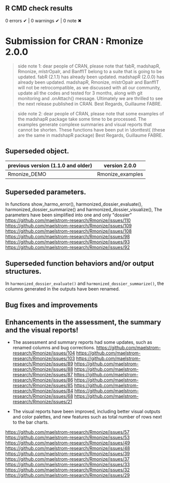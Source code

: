 ## R CMD check results

0 errors ✔ | 0 warnings ✔ | 0 note ✖

# Submission for CRAN : Rmonize 2.0.0

> side note 1: dear people of CRAN, please note that fabR, madshapR,
Rmonize, mlstrOpalr, and BanffIT belong to a suite that is going to be 
updated. fabR (2.1.1) has already been updated. 
madshapR (2.0.0) has already been updated.
madshapR, Rmonize, mlstrOpalr and BanffIT will not be retrocompatible, 
as we discussed with all our community, update all the codes and tested 
for 3 months, along with git monitoring and .onAttach() message. 
Ultimately we are thrilled to see the next release published in CRAN. 
Best Regards, Guillaume FABRE.

> side note 2: dear people of CRAN, please note that some examples of the 
madshapR package take some time to be processed. The examples generate 
complexe summaries and visual reports that cannot be shorten. 
These functions have been put in \donttest{ (these are the same in madshapR package)
Best Regards, Guillaume FABRE.

## Superseded object.

| previous version (1.1.0 and older) | version 2.0.0          |
|------------------------------------|------------------------|
| Rmonize_DEMO                       | Rmonize_examples       |

## Superseded parameters.

In functions show_harmo_error(), harmonized_dossier_evaluate(),
harmonized_dossier_summarize() and harmonized_dossier_visualize(),
The parameters have been simplified into one and only "dossier"
https://github.com/maelstrom-research/Rmonize/issues/110
https://github.com/maelstrom-research/Rmonize/issues/109
https://github.com/maelstrom-research/Rmonize/issues/108
https://github.com/maelstrom-research/Rmonize/issues/98
https://github.com/maelstrom-research/Rmonize/issues/93
https://github.com/maelstrom-research/Rmonize/issues/92


## Superseded function behaviors and/or output structures.

In `harmonized_dossier_evaluate()` and `harmonized_dossier_summarize()`,
the columns generated in the outputs have been renamed.

## Bug fixes and improvements

## Enhancements in the assessment, the summary and the visual reports!

* The assessment and summary reports had some updates, such as renamed columns 
and bug corrections.
https://github.com/maelstrom-research/Rmonize/issues/104
https://github.com/maelstrom-research/Rmonize/issues/103
https://github.com/maelstrom-research/Rmonize/issues/89
https://github.com/maelstrom-research/Rmonize/issues/88
https://github.com/maelstrom-research/Rmonize/issues/87
https://github.com/maelstrom-research/Rmonize/issues/86
https://github.com/maelstrom-research/Rmonize/issues/85
https://github.com/maelstrom-research/Rmonize/issues/84
https://github.com/maelstrom-research/Rmonize/issues/68
https://github.com/maelstrom-research/Rmonize/issues/21

* The visual reports have been improved, including better visual outputs and
color palettes, and new features such as total number of rows next to the bar charts.

https://github.com/maelstrom-research/Rmonize/issues/57
https://github.com/maelstrom-research/Rmonize/issues/53
https://github.com/maelstrom-research/Rmonize/issues/49
https://github.com/maelstrom-research/Rmonize/issues/48
https://github.com/maelstrom-research/Rmonize/issues/39
https://github.com/maelstrom-research/Rmonize/issues/37
https://github.com/maelstrom-research/Rmonize/issues/33
https://github.com/maelstrom-research/Rmonize/issues/32
https://github.com/maelstrom-research/Rmonize/issues/29

